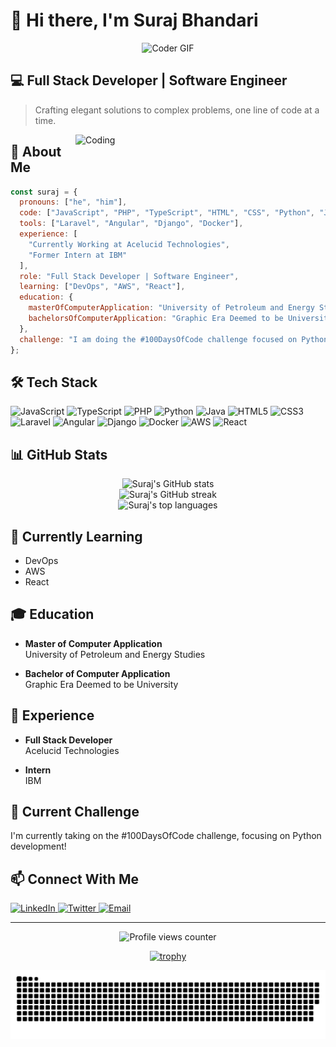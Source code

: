 # 👋 Hi there, I'm Suraj Bhandari

<div align="center">
  <img src="https://media.giphy.com/media/SWoSkN6DxTszqIKEqv/giphy.gif" alt="Coder GIF" width="500">
</div>

## 💻 Full Stack Developer | Software Engineer

> Crafting elegant solutions to complex problems, one line of code at a time.

<img align="right" alt="Coding" width="400" src="https://cdn.dribbble.com/users/1162077/screenshots/3848914/programmer.gif">

## 🚀 About Me

```javascript
const suraj = {
  pronouns: ["he", "him"],
  code: ["JavaScript", "PHP", "TypeScript", "HTML", "CSS", "Python", "Java"],
  tools: ["Laravel", "Angular", "Django", "Docker"],
  experience: [
    "Currently Working at Acelucid Technologies",
    "Former Intern at IBM"
  ],
  role: "Full Stack Developer | Software Engineer",
  learning: ["DevOps", "AWS", "React"],
  education: {
    masterOfComputerApplication: "University of Petroleum and Energy Studies",
    bachelorsOfComputerApplication: "Graphic Era Deemed to be University"
  },
  challenge: "I am doing the #100DaysOfCode challenge focused on Python"
};
```

## 🛠️ Tech Stack

<p align="left">
  <img src="https://img.shields.io/badge/JavaScript-F7DF1E?style=for-the-badge&logo=javascript&logoColor=black" alt="JavaScript"/>
  <img src="https://img.shields.io/badge/TypeScript-007ACC?style=for-the-badge&logo=typescript&logoColor=white" alt="TypeScript"/>
  <img src="https://img.shields.io/badge/PHP-777BB4?style=for-the-badge&logo=php&logoColor=white" alt="PHP"/>
  <img src="https://img.shields.io/badge/Python-3776AB?style=for-the-badge&logo=python&logoColor=white" alt="Python"/>
  <img src="https://img.shields.io/badge/Java-ED8B00?style=for-the-badge&logo=java&logoColor=white" alt="Java"/>
  <img src="https://img.shields.io/badge/HTML5-E34F26?style=for-the-badge&logo=html5&logoColor=white" alt="HTML5"/>
  <img src="https://img.shields.io/badge/CSS3-1572B6?style=for-the-badge&logo=css3&logoColor=white" alt="CSS3"/>
  <img src="https://img.shields.io/badge/Laravel-FF2D20?style=for-the-badge&logo=laravel&logoColor=white" alt="Laravel"/>
  <img src="https://img.shields.io/badge/Angular-DD0031?style=for-the-badge&logo=angular&logoColor=white" alt="Angular"/>
  <img src="https://img.shields.io/badge/Django-092E20?style=for-the-badge&logo=django&logoColor=white" alt="Django"/>
  <img src="https://img.shields.io/badge/Docker-2496ED?style=for-the-badge&logo=docker&logoColor=white" alt="Docker"/>
  <img src="https://img.shields.io/badge/AWS-232F3E?style=for-the-badge&logo=amazon-aws&logoColor=white" alt="AWS"/>
  <img src="https://img.shields.io/badge/React-20232A?style=for-the-badge&logo=react&logoColor=61DAFB" alt="React"/>
</p>

## 📊 GitHub Stats

<div align="center">
  <img src="https://github-readme-stats.vercel.app/api?username=SurajBhandari5110&show_icons=true&theme=radical" alt="Suraj's GitHub stats" />
</div>

<div align="center">
  <img src="https://github-readme-streak-stats.herokuapp.com/?username=SurajBhandari5110&theme=radical" alt="Suraj's GitHub streak" />
</div>

<div align="center">
  <img src="https://github-readme-stats.vercel.app/api/top-langs/?username=SurajBhandari5110&layout=compact&theme=radical" alt="Suraj's top languages" />
</div>

## 🌱 Currently Learning

- DevOps
- AWS
- React

## 🎓 Education

- **Master of Computer Application**  
  University of Petroleum and Energy Studies

- **Bachelor of Computer Application**  
  Graphic Era Deemed to be University

## 💼 Experience

- **Full Stack Developer**  
  Acelucid Technologies

- **Intern**  
  IBM

## 🎯 Current Challenge

I'm currently taking on the #100DaysOfCode challenge, focusing on Python development!

## 📫 Connect With Me

<p align="left">
  <a href="https://linkedin.com/in/surajbhandari" target="_blank">
    <img src="https://img.shields.io/badge/LinkedIn-0077B5?style=for-the-badge&logo=linkedin&logoColor=white" alt="LinkedIn"/>
  </a>
  <a href="https://twitter.com/surajbhandari" target="_blank">
    <img src="https://img.shields.io/badge/Twitter-1DA1F2?style=for-the-badge&logo=twitter&logoColor=white" alt="Twitter"/>
  </a>
  <a href="mailto:suraj.bhandari@example.com">
    <img src="https://img.shields.io/badge/Email-D14836?style=for-the-badge&logo=gmail&logoColor=white" alt="Email"/>
  </a>
</p>

---

<div align="center">
  <img src="https://komarev.com/ghpvc/?username=SurajBhandari5110&color=blueviolet&style=flat-square" alt="Profile views counter" />
</div>

<div align="center">
  
  [![trophy](https://github-profile-trophy.vercel.app/?username=SurajBhandari5110&theme=onedark&row=1&column=6)](https://github.com/ryo-ma/github-profile-trophy)
  
</div>

<div align="center">
  <img src="https://raw.githubusercontent.com/AkshatRastogi-1nC0re/AkshatRastogi-1nC0re/output/github-contribution-grid-snake-dark.svg" alt="Snake animation" />
</div>

<!--
Ace-SurajBhandari/Ace-SurajBhandari is a ✨ special ✨ repository because its `README.md` (this file) appears on your GitHub profile.
You can click the Preview link to take a look at your changes.
-->
